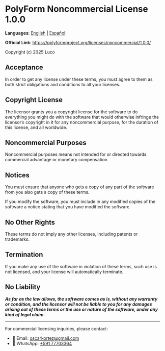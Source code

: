 # PolyForm Noncommercial License 1.0.0

**Languages**: [English](LICENSE.md) | [Español](LICENSE.es.md)

**Official Link**: https://polyformproject.org/licenses/noncommercial/1.0.0/

Copyright (c) 2025 Luco

## Acceptance

In order to get any license under these terms, you must agree
to them as both strict obligations and conditions to all
your licenses.

## Copyright License

The licensor grants you a copyright license for the software
to do everything you might do with the software that would
otherwise infringe the licensor’s copyright in it for any
noncommercial purpose, for the duration of this license, and
all worldwide. 

## Noncommercial Purposes

Noncommercial purposes means not intended for or directed
towards commercial advantage or monetary compensation.

## Notices

You must ensure that anyone who gets a copy of any part of
the software from you also gets a copy of these terms.

If you modify the software, you must include in any
modified copies of the software a notice stating that you
have modified the software.

## No Other Rights

These terms do not imply any other licenses, including
patents or trademarks.

## Termination

If you make any use of the software in violation of these
terms, such use is not licensed, and your license will
automatically terminate.

## No Liability

***As far as the law allows, the software comes as is,
without any warranty or condition, and the licensor will not
be liable to you for any damages arising out of these terms
or the use or nature of the software, under any kind of
legal claim.***

---

For commercial licensing inquiries, please contact:
- 💌 Email: [oscarkortez@gmail.com](mailto:oscarkortez@gmail.com)
- 💬 WhatsApp: [+591 77703364](https://wa.me/59177703364?text=Hi,%20I%20have%20a%20question%20about%20commercial%20licensing)